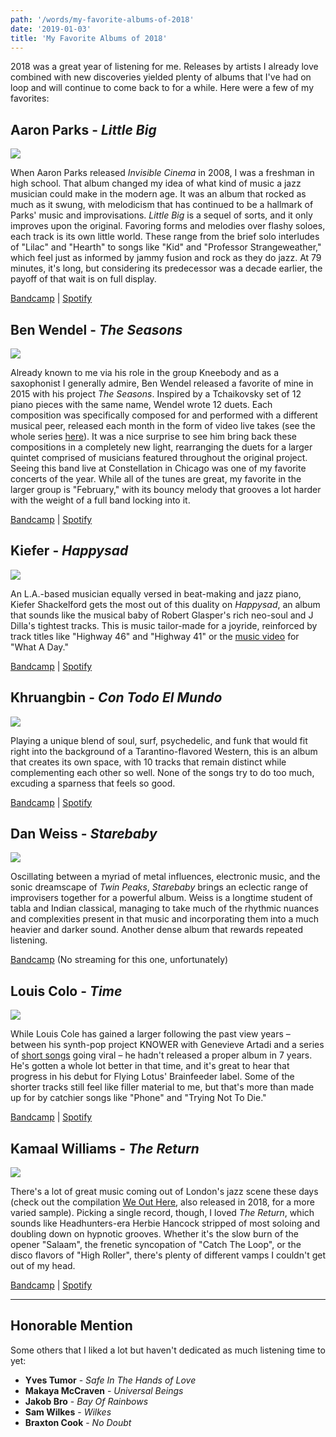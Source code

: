 ```yaml
---
path: '/words/my-favorite-albums-of-2018'
date: '2019-01-03'
title: 'My Favorite Albums of 2018'
---
```


2018 was a great year of listening for me. Releases by artists I already love combined with new discoveries yielded plenty of albums that I've had on loop and will continue to come back to for a while. Here were a few of my favorites:

## Aaron Parks - _Little Big_

![](little-big.jpg)

When Aaron Parks released _Invisible Cinema_ in 2008, I was a freshman in high school. That album changed my idea of what kind of music a jazz musician could make in the modern age. It was an album that rocked as much as it swung, with melodicism that has continued to be a hallmark of Parks' music and improvisations. _Little Big_ is a sequel of sorts, and it only improves upon the original. Favoring forms and melodies over flashy soloes, each track is its own little world. These range from the brief solo interludes of "Lilac" and "Hearth" to songs like "Kid" and "Professor Strangeweather," which feel just as informed by jammy fusion and rock as they do jazz. At 79 minutes, it's long, but considering its predecessor was a decade earlier, the payoff of that wait is on full display.

[Bandcamp](https://aaronparksmusic.bandcamp.com/album/little-big) | [Spotify](https://open.spotify.com/album/1Ar01FQjqOGYbYgUnpQBsu?si=1HZ90tRfS1a9IvteggtO2g)

## Ben Wendel - _The Seasons_

![](the-seasons.jpg)

Already known to me via his role in the group Kneebody and as a saxophonist I generally admire, Ben Wendel released a favorite of mine in 2015 with his project _The Seasons_. Inspired by a Tchaikovsky set of 12 piano pieces with the same name, Wendel wrote 12 duets. Each composition was specifically composed for and performed with a different musical peer, released each month in the form of video live takes (see the whole series [here](https://www.youtube.com/playlist?list=PLYGtF7cNLhBdQ63_d9YZrZ-SVjjmVXTB9)). It was a nice surprise to see him bring back these compositions in a completely new light, rearranging the duets for a larger quintet comprised of musicians featured throughout the original project. Seeing this band live at Constellation in Chicago was one of my favorite concerts of the year. While all of the tunes are great, my favorite in the larger group is "February," with its bouncy melody that grooves a lot harder with the weight of a full band locking into it.

[Bandcamp](https://benwendel.bandcamp.com/album/the-seasons) | [Spotify](https://open.spotify.com/album/7ghqgjFYnSi2XYdStVTRvv?si=PtDj4cxuTmSHCPKMD9CKaQ)

## Kiefer - _Happysad_

![](happysad.jpg)

An L.A.-based musician equally versed in beat-making and jazz piano, Kiefer Shackelford gets the most out of this duality on _Happysad_, an album that sounds like the musical baby of Robert Glasper's rich neo-soul and J Dilla's tightest tracks. This is music tailor-made for a joyride, reinforced by track titles like "Highway 46" and "Highway 41" or the [music video](https://www.youtube.com/watch?v=spyMOmC3K20) for "What A Day." 

[Bandcamp](https://kiefer.bandcamp.com/album/happysad) | [Spotify](https://open.spotify.com/album/7t0S1JQpSHsZftfzVQWW2a?si=op1NZSGgQ1qU3eH9rRRQDQ)

## Khruangbin - _Con Todo El Mundo_

![](con-todo-el-mundo.jpg)

Playing a unique blend of soul, surf, psychedelic, and funk that would fit right into the background of a Tarantino-flavored Western, this is an album that creates its own space, with 10 tracks that remain distinct while complementing each other so well. None of the songs try to do too much, excuding a sparness that feels so good.

[Bandcamp](https://khruangbin.bandcamp.com/album/con-todo-el-mundo-n-s-america-edition) | [Spotify](https://open.spotify.com/album/42j41uUwuHZT3bnedq2XtM?si=uECuKAHhQpySPRvUieY-HA)

## Dan Weiss - _Starebaby_

![](starebaby.jpg)

Oscillating between a myriad of metal influences, electronic music, and the sonic dreamscape of _Twin Peaks_, _Starebaby_ brings an eclectic range of improvisers together for a powerful album. Weiss is a longtime student of tabla and Indian classical, managing to take much of the rhythmic nuances and complexities present in that music and incorporating them into a much heavier and darker sound. Another dense album that rewards repeated listening.

[Bandcamp](https://danweiss.bandcamp.com/album/starebaby) (No streaming for this one, unfortunately)

## Louis Colo - _Time_

![](time.jpg)

While Louis Cole has gained a larger following the past view years – between his synth-pop project KNOWER with Genevieve Artadi and a series of [short songs](https://www.youtube.com/watch?v=dAH4zGd_W1s) going viral – he hadn't released a proper album in 7 years. He's gotten a whole lot better in that time, and it's great to hear that progress in his debut for Flying Lotus' Brainfeeder label. Some of the shorter tracks still feel like filler material to me, but that's more than made up for by catchier songs like "Phone" and "Trying Not To Die."

[Bandcamp](https://louiscole.bandcamp.com/album/time-2) | [Spotify](https://open.spotify.com/album/0WbNyHNpkxpqscNWiiEhZS?si=LCLF3FAsR_itKrJdUglIaA)

## Kamaal Williams - _The Return_

![](the-return.jpg)

There's a lot of great music coming out of London's jazz scene these days (check out the compilation [We Out Here](https://weouthere.bandcamp.com/), also released in 2018, for a more varied sample). Picking a single record, though, I loved _The Return_, which sounds like Headhunters-era Herbie Hancock stripped of most soloing and doubling down on hypnotic grooves. Whether it's the slow burn of the opener "Salaam", the frenetic syncopation of "Catch The Loop", or the disco flavors of "High Roller", there's plenty of different vamps I couldn't get out of my head.

[Bandcamp](https://kamaalwilliams.bandcamp.com/album/the-return) | [Spotify](https://open.spotify.com/album/3hoqy9LEMxDbv0QBKEBVqQ?si=HAiCHXOGSCqtZuGvbIScAA)

----------

## Honorable Mention

Some others that I liked a lot but haven't dedicated as much listening time to yet:
- **Yves Tumor** - _Safe In The Hands of Love_
- **Makaya McCraven** - _Universal Beings_
- **Jakob Bro** - _Bay Of Rainbows_
- **Sam Wilkes** - _Wilkes_
- **Braxton Cook** - _No Doubt_